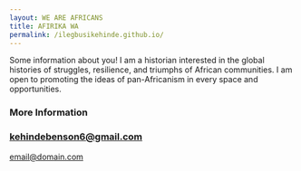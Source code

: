 ```yaml
---
layout: WE ARE AFRICANS
title: AFIRIKA WA
permalink: /ilegbusikehinde.github.io/
---
```


Some information about you! I am a historian interested in the global histories of struggles, resilience, and triumphs of African communities. I am open to promoting the ideas of pan-Africanism in every space and opportunities. 

### More Information



### kehindebenson6@gmail.com

[email@domain.com](mailto:email@domain.com)
